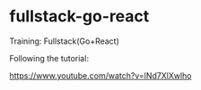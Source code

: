 # fullstack-go-react

Training: Fullstack(Go+React)

Following the tutorial:

https://www.youtube.com/watch?v=lNd7XlXwlho
